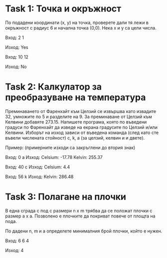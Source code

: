 # Task 1: Точка и окръжност 

По подадени координати (x, y) на точка, проверете дали тя лежи в окръжност с радиус 6 и начална точка (0,0). Нека x и y са цели числа.

Вход: 2 1

Изход: Yes

Вход: 10 12

Изход: No

# Task 2: Калкулатор за преобразуване на температура

Преминаването от Фаренхайт към Целзий се извършва като извадите 32, умножите по 5 и разделите на 9. За преминаване от Целзий към Келвини добавяте 273.15. 
Напишете програма, която по въведени градуси по Фаренхайт да изведе на екрана градусите по Целзий и/или Келвини.
Изборът на изход зависи от въведена команда (след като сте въвели числената стойност) c, k, a (за целзий, кeлвин и 	и двете).

Пример: (примерните изходи са закръглени до втория знак)

Вход: 0 a Изход: Celsium: -17.78 Kelvin: 255.37

Вход: 40 c Изход: Celsium: 4.4

Вход: 56 k Изход: Kelvin: 286.48

# Task 3: Полагане на плочки

В една сграда с под с размери n х m трябва да се положат плочки с размер a х a. Позволено е плочките да покриват повече от площта на пода.

По дадени n, m и а определете минималния брой плочки, който е нужен.

Вход: 6 6 4

Изход: 4
